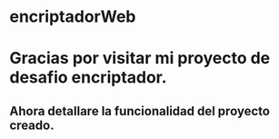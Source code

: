 # encriptadorWeb
<h1>Gracias por visitar mi proyecto de desafio encriptador.</h1>
<h2>Ahora detallare la funcionalidad del proyecto creado.</h2>

